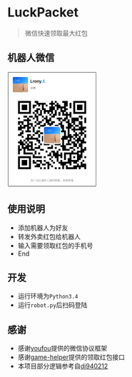# LuckPacket

> 微信快速领取最大红包

## 机器人微信
<img src="https://raw.githubusercontent.com/Lrony/LuckPacket/master/QR.jpg" width="200px" />

## 使用说明
- 添加机器人为好友
- 转发外卖红包给机器人
- 输入需要领取红包的手机号
- End

## 开发
- 运行环境为`Python3.4`
- 运行`robot.py`后扫码登陆

## 感谢
- 感谢[youfou](https://github.com/youfou/wxpy)提供的微信协议框架
- 感谢[game-helper](https://github.com/game-helper/hongbao)提供的领取红包接口
- 本项目部分逻辑参考自[dj940212](https://github.com/dj940212/hongbao-bot)
